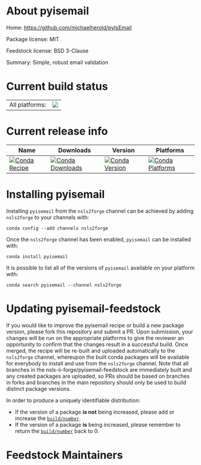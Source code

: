 About pyisemail
===============

Home: https://github.com/michaelherold/pyIsEmail

Package license: MIT

Feedstock license: BSD 3-Clause

Summary: Simple, robust email validation



Current build status
====================


<table><tr><td>All platforms:</td>
    <td>
      <a href="https://dev.azure.com/nsls2forge/nsls2forge/_build/latest?definitionId=123&branchName=master">
        <img src="https://dev.azure.com/nsls2forge/nsls2forge/_apis/build/status/pyisemail-feedstock?branchName=master">
      </a>
    </td>
  </tr>
</table>

Current release info
====================

| Name | Downloads | Version | Platforms |
| --- | --- | --- | --- |
| [![Conda Recipe](https://img.shields.io/badge/recipe-pyisemail-green.svg)](https://anaconda.org/nsls2forge/pyisemail) | [![Conda Downloads](https://img.shields.io/conda/dn/nsls2forge/pyisemail.svg)](https://anaconda.org/nsls2forge/pyisemail) | [![Conda Version](https://img.shields.io/conda/vn/nsls2forge/pyisemail.svg)](https://anaconda.org/nsls2forge/pyisemail) | [![Conda Platforms](https://img.shields.io/conda/pn/nsls2forge/pyisemail.svg)](https://anaconda.org/nsls2forge/pyisemail) |

Installing pyisemail
====================

Installing `pyisemail` from the `nsls2forge` channel can be achieved by adding `nsls2forge` to your channels with:

```
conda config --add channels nsls2forge
```

Once the `nsls2forge` channel has been enabled, `pyisemail` can be installed with:

```
conda install pyisemail
```

It is possible to list all of the versions of `pyisemail` available on your platform with:

```
conda search pyisemail --channel nsls2forge
```




Updating pyisemail-feedstock
============================

If you would like to improve the pyisemail recipe or build a new
package version, please fork this repository and submit a PR. Upon submission,
your changes will be run on the appropriate platforms to give the reviewer an
opportunity to confirm that the changes result in a successful build. Once
merged, the recipe will be re-built and uploaded automatically to the
`nsls2forge` channel, whereupon the built conda packages will be available for
everybody to install and use from the `nsls2forge` channel.
Note that all branches in the nsls-ii-forge/pyisemail-feedstock are
immediately built and any created packages are uploaded, so PRs should be based
on branches in forks and branches in the main repository should only be used to
build distinct package versions.

In order to produce a uniquely identifiable distribution:
 * If the version of a package **is not** being increased, please add or increase
   the [``build/number``](https://conda.io/docs/user-guide/tasks/build-packages/define-metadata.html#build-number-and-string).
 * If the version of a package **is** being increased, please remember to return
   the [``build/number``](https://conda.io/docs/user-guide/tasks/build-packages/define-metadata.html#build-number-and-string)
   back to 0.

Feedstock Maintainers
=====================


